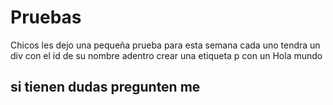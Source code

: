 # Pruebas
Chicos les dejo una pequeña prueba para esta semana cada uno tendra un div con el id de su nombre adentro crear una etiqueta p con un Hola mundo

## si tienen dudas pregunten me 
